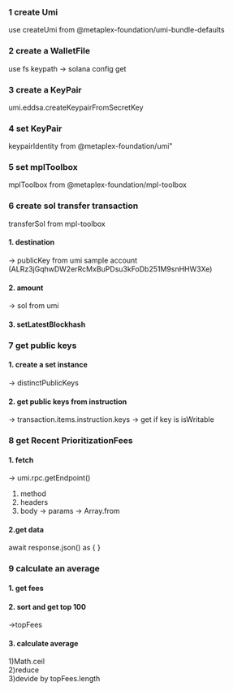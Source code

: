 ### 1 create Umi

use createUmi from @metaplex-foundation/umi-bundle-defaults

### 2 create a WalletFile

use fs
keypath
-> solana config get

### 3 create a KeyPair

umi.eddsa.createKeypairFromSecretKey

### 4 set KeyPair

keypairIdentity from @metaplex-foundation/umi"

### 5 set mplToolbox

mplToolbox from @metaplex-foundation/mpl-toolbox

### 6 create sol transfer transaction

transferSol from mpl-toolbox

#### 1. destination

-> publicKey from umi
sample account (ALRz3jGqhwDW2erRcMxBuPDsu3kFoDb251M9snHHW3Xe)

#### 2. amount

-> sol from umi

#### 3. setLatestBlockhash

### 7 get public keys

#### 1. create a set instance

-> distinctPublicKeys

#### 2. get public keys from instruction

-> transaction.items.instruction.keys
-> get if key is isWritable

### 8 get Recent PrioritizationFees

#### 1. fetch

-> umi.rpc.getEndpoint()

1.  method
2.  headers
3.  body
    -> params -> Array.from

#### 2.get data

await response.json() as { }

### 9 calculate an average

#### 1. get fees

#### 2. sort and get top 100

->topFees

#### 3. calculate average

1)Math.ceil  
2)reduce  
3)devide by topFees.length
